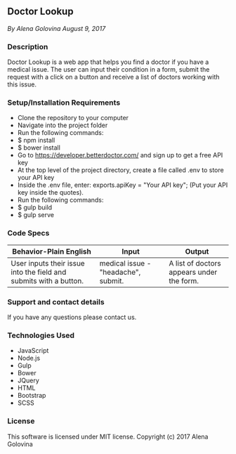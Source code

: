 ## Doctor Lookup 

_By Alena Golovina_
_August 9, 2017_

### Description
Doctor Lookup is a web app that helps you find a doctor if you have a medical issue. The user can input their condition in a form, submit the request with a click on a button and receive a list of doctors working with this issue.

### Setup/Installation Requirements

* Clone the repository to your computer
* Navigate into the project folder
* Run the following commands:
* $ npm install
* $ bower install
* Go to https://developer.betterdoctor.com/ and sign up to get a free API key
* At the top level of the project directory, create a file called .env to store your API key
* Inside the .env file, enter: exports.apiKey = "Your API key"; (Put your API key inside the quotes).
* Run the following commands:
* $ gulp build
* $ gulp serve

### Code Specs

|Behavior-Plain English| Input|	Output|
|---|---|---|
|User inputs their issue into the field and submits with a button.|medical issue -"headache", submit.|A list of doctors appears under the form.|

### Support and contact details

If you have any questions please contact us.

### Technologies Used

* JavaScript
* Node.js
* Gulp
* Bower
* JQuery
* HTML
* Bootstrap
* SCSS


### License
This software is licensed under MIT license.
Copyright (c) 2017 Alena Golovina
